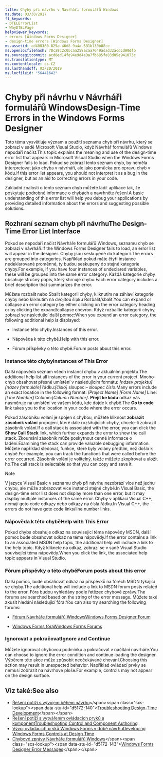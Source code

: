 ```yaml
---
title: Chyby při návrhu v Návrháři formulářů Windows
ms.date: 03/30/2017
f1_keywords:
- DTELErrorList
- WhyDTELPage
helpviewer_keywords:
- errors [Windows Forms Designer]
- design-time errors [Windows Forms Designer]
ms.assetid: ad408380-825a-46d8-9a4a-531b130b88ce
ms.openlocfilehash: 70ca9c2c0bcaa258acaa7649adad32acdcd90dfb
ms.sourcegitcommit: acd8ed14fe94e9d4e3a7fb685fe83d05e941073c
ms.translationtype: MT
ms.contentlocale: cs-CZ
ms.lasthandoff: 02/20/2019
ms.locfileid: "56441642"
---
```

# <a name="design-time-errors-in-the-windows-forms-designer"></a><span data-ttu-id="d5172-102">Chyby při návrhu v Návrháři formulářů Windows</span><span class="sxs-lookup"><span data-stu-id="d5172-102">Design-Time Errors in the Windows Forms Designer</span></span>
<span data-ttu-id="d5172-103">Toto téma vysvětluje význam a použití seznamu chyb při návrhu, který se zobrazí v sadě Microsoft Visual Studio, když Návrhář formulářů Windows nepodaří načíst.</span><span class="sxs-lookup"><span data-stu-id="d5172-103">This topic explains the meaning and use of the design-time error list that appears in Microsoft Visual Studio when the Windows Forms Designer fails to load.</span></span> <span data-ttu-id="d5172-104">Pokud se zobrazí tento seznam chyb, by neměla interpretovat jako chyba v návrháři, ale jako pomůcka pro opravu chyb v kódu.</span><span class="sxs-lookup"><span data-stu-id="d5172-104">If this error list appears, you should not interpret it as a bug in the designer, but as an aid to correcting errors in your code.</span></span>  
  
 <span data-ttu-id="d5172-105">Základní znalosti o tento seznam chyb můžete ladit aplikace tak, že poskytuje podrobné informace o chybách a navrhněte řešení.</span><span class="sxs-lookup"><span data-stu-id="d5172-105">A basic understanding of this error list will help you debug your applications by providing detailed information about the errors and suggesting possible solutions.</span></span>  
  
## <a name="the-design-time-error-list-interface"></a><span data-ttu-id="d5172-106">Rozhraní seznam chyb při návrhu</span><span class="sxs-lookup"><span data-stu-id="d5172-106">The Design-Time Error List Interface</span></span>  
 <span data-ttu-id="d5172-107">Pokud se nepodaří načíst Návrháře formulářů Windows, seznamu chyb se zobrazí v návrháři.</span><span class="sxs-lookup"><span data-stu-id="d5172-107">If the Windows Forms Designer fails to load, an error list will appear in the designer.</span></span> <span data-ttu-id="d5172-108">Chyby jsou seskupené do kategorií.</span><span class="sxs-lookup"><span data-stu-id="d5172-108">The errors are grouped into categories.</span></span> <span data-ttu-id="d5172-109">Například pokud máte čtyři instance nedeklarované proměnné, ty budou seskupeny do stejné kategorie chyby.</span><span class="sxs-lookup"><span data-stu-id="d5172-109">For example, if you have four instances of undeclared variables, these will be grouped into the same error category.</span></span> <span data-ttu-id="d5172-110">Každá kategorie chyby obsahuje stručný popis, který shrnuje chybu.</span><span class="sxs-lookup"><span data-stu-id="d5172-110">Each error category includes a brief description that summarizes the error.</span></span>  
  
 <span data-ttu-id="d5172-111">Můžete rozbalit nebo Sbalit kategorii chyby, kliknutím na záhlaví kategorie chyby nebo kliknutím na dvojitou šipku Rozbalit/sbalit.</span><span class="sxs-lookup"><span data-stu-id="d5172-111">You can expand or collapse an error category by either clicking on the error category heading or by clicking the expand/collapse chevron.</span></span> <span data-ttu-id="d5172-112">Když rozbalíte kategorii chyby, zobrazí se následující další pomoc:</span><span class="sxs-lookup"><span data-stu-id="d5172-112">When you expand an error category, the following additional help is displayed:</span></span>  
  
-   <span data-ttu-id="d5172-113">Instance této chyby.</span><span class="sxs-lookup"><span data-stu-id="d5172-113">Instances of this error.</span></span>  
  
-   <span data-ttu-id="d5172-114">Nápověda k této chybě.</span><span class="sxs-lookup"><span data-stu-id="d5172-114">Help with this error.</span></span>  
  
-   <span data-ttu-id="d5172-115">Fórum příspěvky o této chybě.</span><span class="sxs-lookup"><span data-stu-id="d5172-115">Forum posts about this error.</span></span>  
  
### <a name="instances-of-this-error"></a><span data-ttu-id="d5172-116">Instance této chyby</span><span class="sxs-lookup"><span data-stu-id="d5172-116">Instances of This Error</span></span>  
 <span data-ttu-id="d5172-117">Další nápověda seznam všech instancí chybu v aktuálním projektu.</span><span class="sxs-lookup"><span data-stu-id="d5172-117">The additional help list all instances of the error in your current project.</span></span> <span data-ttu-id="d5172-118">Mnoho chyb obsahovat přesné umístění v následujícím formátu: *[název projektu]* *[název formuláře]* řádku:*[číslo]* sloupec:*– sloupec číslo*.</span><span class="sxs-lookup"><span data-stu-id="d5172-118">Many errors include an exact location in the following format: *[Project Name]* *[Form Name]* Line:*[Line Number]* Column:*[Column Number]*.</span></span> <span data-ttu-id="d5172-119">**Přejít ke kódu** odkaz vás nasměruje na umístění ve vašem kódu, kde dojde k chybě.</span><span class="sxs-lookup"><span data-stu-id="d5172-119">The **Go to code** link takes you to the location in your code where the error occurs.</span></span>  
  
 <span data-ttu-id="d5172-120">Pokud zásobníku volání je spojen s chybou, můžete kliknout **zobrazit zásobník volání** propojení, které dále rozšiřujících chyby, chcete-li zobrazit zásobník volání.</span><span class="sxs-lookup"><span data-stu-id="d5172-120">If a call stack is associated with the error, you can click the **Show Call Stack** link, which further expands the error to show the call stack.</span></span> <span data-ttu-id="d5172-121">Zkoumání zásobník může poskytnout cenné informace o ladění.</span><span class="sxs-lookup"><span data-stu-id="d5172-121">Examining the stack can provide valuable debugging information.</span></span> <span data-ttu-id="d5172-122">Můžete například sledovat, funkce, které byly volány předtím, než došlo k chybě.</span><span class="sxs-lookup"><span data-stu-id="d5172-122">For example, you can track the functions that were called before the error occurred.</span></span> <span data-ttu-id="d5172-123">Zásobník volání je volitelný, takže můžete zkopírovat a uložit ho.</span><span class="sxs-lookup"><span data-stu-id="d5172-123">The call stack is selectable so that you can copy and save it.</span></span>  
  
> [!NOTE]
>  <span data-ttu-id="d5172-124">V jazyce Visual Basic v seznamu chyb při návrhu nezobrazí více než jednu chybu, ale může zobrazovat více instancí stejné chybě.</span><span class="sxs-lookup"><span data-stu-id="d5172-124">In Visual Basic, the design-time error list does not display more than one error, but it may display multiple instances of the same error.</span></span> <span data-ttu-id="d5172-125">Chyby v aplikaci Visual C++, nemají goto code odkazy nebo odkazy na čísla řádku.</span><span class="sxs-lookup"><span data-stu-id="d5172-125">In Visual C++, the errors do not have goto code links/line number links.</span></span>  
  
### <a name="help-with-this-error"></a><span data-ttu-id="d5172-126">Nápověda k této chybě</span><span class="sxs-lookup"><span data-stu-id="d5172-126">Help with This Error</span></span>  
 <span data-ttu-id="d5172-127">Pokud chyba obsahuje odkaz na související téma nápovědy MSDN, další pomoc bude obsahovat odkaz na téma nápovědy.</span><span class="sxs-lookup"><span data-stu-id="d5172-127">If the error contains a link to an associated MSDN help topic, the additional help will include a link to the help topic.</span></span> <span data-ttu-id="d5172-128">Když kliknete na odkaz, zobrazí se v sadě Visual Studio související téma nápovědy.</span><span class="sxs-lookup"><span data-stu-id="d5172-128">When you click the link, the associated help topic appears in Visual Studio.</span></span>  
  
### <a name="forum-posts-about-this-error"></a><span data-ttu-id="d5172-129">Fórum příspěvky o této chybě</span><span class="sxs-lookup"><span data-stu-id="d5172-129">Forum posts about this error</span></span>  
 <span data-ttu-id="d5172-130">Další pomoc, bude obsahovat odkaz na příspěvků na fórech MSDN týkající se chyby.</span><span class="sxs-lookup"><span data-stu-id="d5172-130">The additional help will include a link to MSDN forum posts related to the error.</span></span> <span data-ttu-id="d5172-131">Fóra budou vyhledány podle řetězec chybové zprávy.</span><span class="sxs-lookup"><span data-stu-id="d5172-131">The forums are searched based on the string of the error message.</span></span> <span data-ttu-id="d5172-132">Můžete také zkusit hledání následující fóra:</span><span class="sxs-lookup"><span data-stu-id="d5172-132">You can also try searching the following forums:</span></span>  
  
-   [<span data-ttu-id="d5172-133">Fórum Návrháře formulářů Windows</span><span class="sxs-lookup"><span data-stu-id="d5172-133">Windows Forms Designer Forum</span></span>](https://go.microsoft.com/fwlink/?LinkId=203524)  
  
-   [<span data-ttu-id="d5172-134">Windows Forms fóra</span><span class="sxs-lookup"><span data-stu-id="d5172-134">Windows Forms Forums</span></span>](https://go.microsoft.com/fwlink/?LinkId=203523)  
  
### <a name="ignore-and-continue"></a><span data-ttu-id="d5172-135">Ignorovat a pokračovat</span><span class="sxs-lookup"><span data-stu-id="d5172-135">Ignore and Continue</span></span>  
 <span data-ttu-id="d5172-136">Můžete ignorovat chybovou podmínku a pokračovat v načítání návrháře.</span><span class="sxs-lookup"><span data-stu-id="d5172-136">You can choose to ignore the error condition and continue loading the designer.</span></span> <span data-ttu-id="d5172-137">Výběrem této akce může způsobit neočekávané chování.</span><span class="sxs-lookup"><span data-stu-id="d5172-137">Choosing this action may result in unexpected behavior.</span></span> <span data-ttu-id="d5172-138">Například ovládací prvky se nemusí zobrazit na návrhové ploše.</span><span class="sxs-lookup"><span data-stu-id="d5172-138">For example, controls may not appear on the design surface.</span></span>  
  
## <a name="see-also"></a><span data-ttu-id="d5172-139">Viz také:</span><span class="sxs-lookup"><span data-stu-id="d5172-139">See also</span></span>
- <span data-ttu-id="d5172-140">[Řešení potíží s vývojem během návrhu](https://docs.microsoft.com/previous-versions/visualstudio/visual-studio-2013/ms171843(v=vs.120))</span><span class="sxs-lookup"><span data-stu-id="d5172-140">[Troubleshooting Design-Time Development](https://docs.microsoft.com/previous-versions/visualstudio/visual-studio-2013/ms171843(v=vs.120))</span></span>
- [<span data-ttu-id="d5172-141">Řešení potíží s vytvářením ovládacích prvků a komponent</span><span class="sxs-lookup"><span data-stu-id="d5172-141">Troubleshooting Control and Component Authoring</span></span>](../../../../docs/framework/winforms/controls/troubleshooting-control-and-component-authoring.md)
- [<span data-ttu-id="d5172-142">Vývoj ovládacích prvků Windows Forms v době návrhu</span><span class="sxs-lookup"><span data-stu-id="d5172-142">Developing Windows Forms Controls at Design Time</span></span>](../../../../docs/framework/winforms/controls/developing-windows-forms-controls-at-design-time.md)
- <span data-ttu-id="d5172-143">[Chybové zprávy Návrháře formulářů Windows](https://docs.microsoft.com/previous-versions/visualstudio/visual-studio-2010/ms233640(v=vs.100))</span><span class="sxs-lookup"><span data-stu-id="d5172-143">[Windows Forms Designer Error Messages](https://docs.microsoft.com/previous-versions/visualstudio/visual-studio-2010/ms233640(v=vs.100))</span></span>
